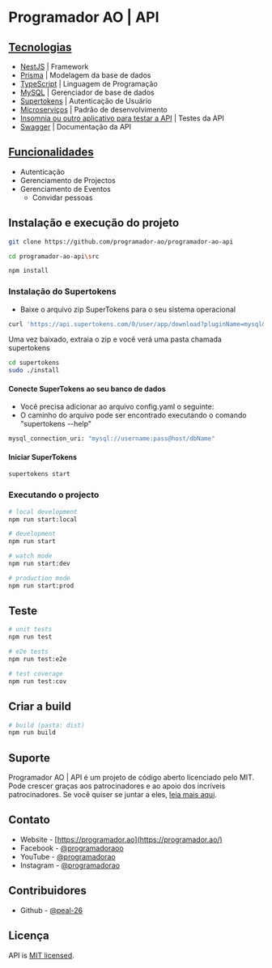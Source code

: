 # Programador AO | API

## [Tecnologias](/docs/tecnologias.md)

- [NestJS](https://www.fastify.io/) | Framework
- [Prisma](https://www.prisma.io/) | Modelagem da base de dados
- [TypeScript](https://www.typescriptlang.org/) | Linguagem de Programação
- [MySQL](https://www.mysql.com/) | Gerenciador de base de dados
- [Supertokens](https://supertokens.com/) | Autenticação de Usuário
- [Microserviços](https://microservices.io/) | Padrão de desenvolvimento
- [Insomnia ou outro aplicativo para testar a API](https://insomnia.rest/download) | Testes da API
- [Swagger](https://swagger.io/) | Documentação da API

## [Funcionalidades](/docs/funcionalidades.md)

- Autenticação
- Gerenciamento de Projectos
- Gerenciamento de Eventos
  - Convidar pessoas

## Instalação e execução do projeto

```bash
git clone https://github.com/programador-ao/programador-ao-api

cd programador-ao-api\src

npm install
```

### Instalação do Supertokens

- Baixe o arquivo zip SuperTokens para o seu sistema operacional

```bash
curl 'https://api.supertokens.com/0/user/app/download?pluginName=mysql&os=linux&core=4.6&api-version=0' --output supertokens.zip
```

Uma vez baixado, extraia o zip e você verá uma pasta chamada supertokens

```bash
cd supertokens
sudo ./install
```

#### Conecte SuperTokens ao seu banco de dados

- Você precisa adicionar ao arquivo config.yaml o seguinte:
- O caminho do arquivo pode ser encontrado executando o comando "supertokens --help"

```bash
mysql_connection_uri: "mysql://username:pass@host/dbName"
```

#### Iniciar SuperTokens

```bash
supertokens start
```

### Executando o projecto

```bash
# local development
npm run start:local

# development
npm run start

# watch mode
npm run start:dev

# production mode
npm run start:prod
```

## Teste

```bash
# unit tests
npm run test

# e2e tests
npm run test:e2e

# test coverage
npm run test:cov
```

## Criar a build

```bash
# build (pasta: dist)
npm run build

```

## Suporte

Programador AO | API é um projeto de código aberto licenciado pelo MIT. Pode crescer graças aos patrocinadores e ao apoio dos incríveis patrocinadores. Se você quiser se juntar a eles, [leia mais aqui](https://programador.ao/sobre-nos).

## Contato

- Website - [https://programador.ao](https://programador.ao/)
- Facebook - [@programadoraoo](https://web.facebook.com/programadoraoo)
- YouTube - [@programadorao](https://www.youtube.com/@programadorao)
- Instagram - [@programadorao](https://www.instagram.com/programadorao/)

## Contribuidores

- Github - [@peal-26](https://github.com/peal-26/)

## Licença

API is [MIT licensed](LICENSE).
